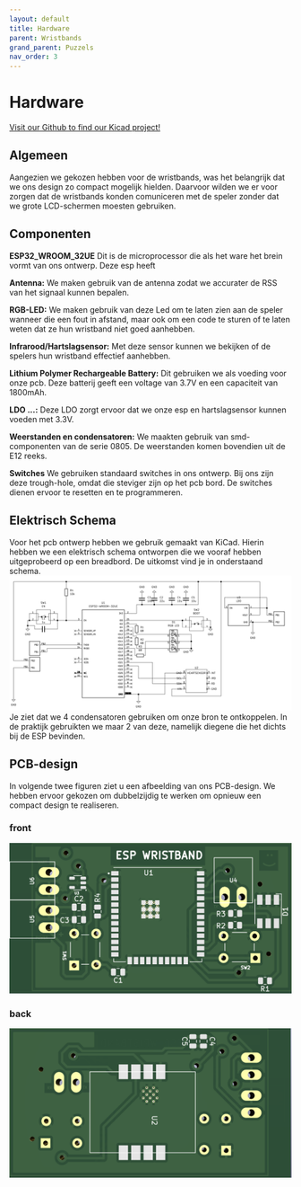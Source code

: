 ```yaml
---
layout: default
title: Hardware
parent: Wristbands
grand_parent: Puzzels
nav_order: 3
---
```

# Hardware
[Visit our Github to find our Kicad project!](https://github.com/PLAN-IT-B/BachelorProefWristbands/tree/main/KiCad-project)
## Algemeen
Aangezien we gekozen hebben voor de wristbands, was het belangrijk dat we ons design zo compact mogelijk hielden. Daarvoor wilden we er voor zorgen dat de wristbands konden comuniceren met de speler zonder dat we grote LCD-schermen moesten gebruiken.

## Componenten

**ESP32_WROOM_32UE** Dit is de microprocessor die als het ware het brein vormt van ons ontwerp. Deze esp heeft

**Antenna:** We maken gebruik van de antenna zodat we accurater de RSS van het signaal kunnen bepalen.

**RGB-LED:** We maken gebruik van deze Led om te laten zien aan de speler wanneer die een fout in afstand, maar ook om een code te sturen of te laten weten dat ze hun wristband niet goed aanhebben.

**Infrarood/Hartslagsensor:** Met deze sensor kunnen we bekijken of de spelers hun wristband effectief aanhebben.

**Lithium Polymer Rechargeable Battery:** Dit gebruiken we als voeding voor onze pcb. Deze batterij geeft een voltage van 3.7V en een capaciteit van 1800mAh.

**LDO ...:** Deze LDO zorgt ervoor dat we onze esp en hartslagsensor kunnen voeden met 3.3V.

**Weerstanden en condensatoren:** We maakten gebruik van smd-componenten van de serie 0805. De weerstanden komen bovendien uit de E12 reeks.

**Switches** We gebruiken standaard switches in ons ontwerp. Bij ons zijn deze trough-hole, omdat die steviger zijn op het pcb bord. De switches dienen ervoor te resetten en te programmeren.

## Elektrisch Schema
Voor het pcb ontwerp hebben we gebruik gemaakt van KiCad. Hierin hebben we een elektrisch schema ontworpen die we vooraf hebben uitgeprobeerd op een breadbord. De uitkomst vind je in onderstaand schema.
![](elektrisch-schema.png)
Je ziet dat we 4 condensatoren gebruiken om onze bron te ontkoppelen. In de praktijk gebruikten we maar 2 van deze, namelijk diegene die het dichts bij de ESP bevinden. 


## PCB-design
In volgende twee figuren ziet u een afbeelding van ons PCB-design. We hebben ervoor gekozen om dubbelzijdig te werken om opnieuw een compact design te realiseren. 
### front
![](pcb-front.png)
### back
![](pcb-back.png)
